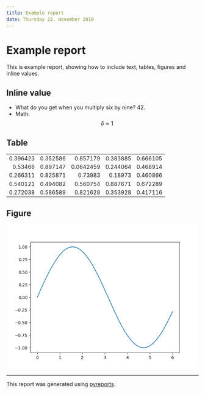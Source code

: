 ```yaml
---
title: Example report
date: Thursday 22. November 2018
---
```


# Example report

This is example report, showing how to include text, tables, figures and inline
values.

## Inline value

 - What do you get when you multiply six by nine? 42.
 - Math: $$\delta = 1$$

## Table

<table>
<tbody>
<tr><td style="text-align: right;">0.396423</td><td style="text-align: right;">0.352586</td><td style="text-align: right;">0.857179 </td><td style="text-align: right;">0.383885</td><td style="text-align: right;">0.666105</td></tr>
<tr><td style="text-align: right;">0.53466 </td><td style="text-align: right;">0.897147</td><td style="text-align: right;">0.0642459</td><td style="text-align: right;">0.244064</td><td style="text-align: right;">0.468914</td></tr>
<tr><td style="text-align: right;">0.266311</td><td style="text-align: right;">0.825871</td><td style="text-align: right;">0.73983  </td><td style="text-align: right;">0.18973 </td><td style="text-align: right;">0.460866</td></tr>
<tr><td style="text-align: right;">0.540121</td><td style="text-align: right;">0.494082</td><td style="text-align: right;">0.560754 </td><td style="text-align: right;">0.887671</td><td style="text-align: right;">0.672289</td></tr>
<tr><td style="text-align: right;">0.272038</td><td style="text-align: right;">0.586589</td><td style="text-align: right;">0.821628 </td><td style="text-align: right;">0.353928</td><td style="text-align: right;">0.417116</td></tr>
</tbody>
</table>

## Figure

![Test image](fig.png)

----
This report was generated using [pyreports]().